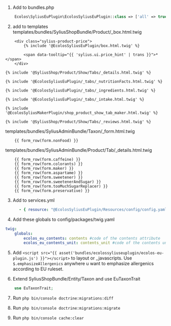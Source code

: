 1. Add to bundles.php
```php
    Ecolos\SyliusEuPlugin\EcolosSyliusEuPlugin::class => ['all' => true],
```

2. add to templates
templates/bundles/SyliusShopBundle/Product/_box.html.twig
```twig
    <div class="sylius-product-price">
        {% include '@EcolosSyliusEuPlugin/box.html.twig' %}
    
        <span data-tooltip="{{ 'sylius.ui.price_hint' | trans }}">*</span>
    </div>
```
```twig
{% include '@SyliusShop/Product/Show/Tabs/_details.html.twig' %}

{% include '@EcolosSyliusEuPlugin/_tabs/_nutritionFacts.html.twig' %}

{% include '@EcolosSyliusEuPlugin/_tabs/_ingredients.html.twig' %}

{% include '@EcolosSyliusEuPlugin/_tabs/_intake.html.twig' %}

{% include '@EcolosSyliusMakerPlugin/shop_product_show_tab_maker.html.twig' %}

{% include '@SyliusShop/Product/Show/Tabs/_reviews.html.twig' %}
```
templates/bundles/SyliusAdminBundle/Taxon/_form.html.twig
```twig
    {{ form_row(form.nonFood) }}
```
templates/bundles/SyliusAdminBundle/Product/Tab/_details.html.twig
```twig
    {{ form_row(form.caffeine) }}
    {{ form_row(form.colorants) }}
    {{ form_row(form.maker) }}
    {{ form_row(form.aspartame) }}
    {{ form_row(form.sweetener) }}
    {{ form_row(form.sweetenerAndSugar) }}
    {{ form_row(form.tooMuchSugarReplacer) }}
    {{ form_row(form.preservative) }}
```

3. Add to services.yml
```yaml
      - { resource: "@EcolosSyliusEuPlugin/Resources/config/config.yaml" }
```

4. Add these globals to config/packages/twig.yaml
```yaml
twig:
    globals:
        ecolos_eu_contents: contents #code of the contents attribute
        ecolos_eu_contents_unit: contents_unit #code of the contents unit attribute
```

5. Add `<script src="{{ asset('bundles/ecolossyliuseuplugin/ecolos-eu-plugin.js') }}"></script>` to layout or _javascripts.
    Use `$.emphasizeAllergenics` anywhere u want to emphasize allergenics according to EU ruleset.

6. Extend SyliusShopBundle/Entity/Taxon and use EuTaxonTrait
```php
    use EuTaxonTrait;
```

7. Run `php bin/console doctrine:migrations:diff`

8. Run `php bin/console doctrine:migrations:migrate`

9. Run `php bin/console cache:clear`
